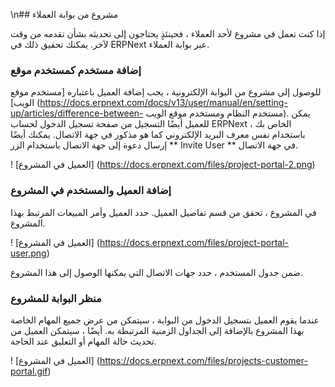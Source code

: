 \n## مشروع من بوابة العملاء

إذا كنت تعمل في مشروع لأحد العملاء ، فحينئذٍ يحتاجون إلى تحديثه بشأن تقدمه من وقت لآخر. يمكنك تحقيق ذلك في ERPNext عبر بوابة العملاء.

### إضافة مستخدم كمستخدم موقع

للوصول إلى مشروع من البوابة الإلكترونية ، يجب إضافة العميل باعتباره [مستخدم موقع الويب] (https://docs.erpnext.com/docs/v13/user/manual/en/setting-up/articles/difference-between- مستخدم النظام ومستخدم موقع الويب). يمكن للعميل أيضًا التسجيل من صفحة تسجيل الدخول لحساب ERPNext الخاص بك ، باستخدام نفس معرف البريد الإلكتروني كما هو مذكور في جهة الاتصال. يمكنك أيضًا إرسال دعوة إلى جهة الاتصال باستخدام الزر ** Invite User ** في جهة الاتصال.

! [العميل في المشروع] (https://docs.erpnext.com/files/project-portal-2.png)

### إضافة العميل والمستخدم في المشروع

في المشروع ، تحقق من قسم تفاصيل العميل. حدد العميل وأمر المبيعات المرتبط بهذا المشروع.

! [العميل في المشروع] (https://docs.erpnext.com/files/project-portal-user.png)

ضمن جدول المستخدم ، حدد جهات الاتصال التي يمكنها الوصول إلى هذا المشروع.

### منظر البوابة للمشروع

عندما يقوم العميل بتسجيل الدخول من البوابة ، سيتمكن من عرض جميع المهام الخاصة بهذا المشروع بالإضافة إلى الجداول الزمنية المرتبطة به. أيضًا ، سيتمكن العميل من تحديث حالة المهام أو التعليق عند الحاجة.

! [العميل في المشروع] (https://docs.erpnext.com/files/projects-customer-portal.gif)
